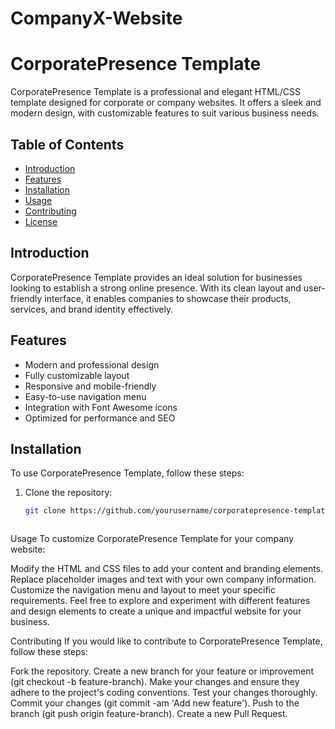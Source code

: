 # CompanyX-Website

# CorporatePresence Template

CorporatePresence Template is a professional and elegant HTML/CSS template designed for corporate or company websites. It offers a sleek and modern design, with customizable features to suit various business needs.

## Table of Contents

- [Introduction](#introduction)
- [Features](#features)
- [Installation](#installation)
- [Usage](#usage)
- [Contributing](#contributing)
- [License](#license)

## Introduction

CorporatePresence Template provides an ideal solution for businesses looking to establish a strong online presence. With its clean layout and user-friendly interface, it enables companies to showcase their products, services, and brand identity effectively.

## Features

- Modern and professional design
- Fully customizable layout
- Responsive and mobile-friendly
- Easy-to-use navigation menu
- Integration with Font Awesome icons
- Optimized for performance and SEO

## Installation

To use CorporatePresence Template, follow these steps:

1. Clone the repository:
   ```bash
   git clone https://github.com/yourusername/corporatepresence-template.git



Usage
To customize CorporatePresence Template for your company website:

Modify the HTML and CSS files to add your content and branding elements.
Replace placeholder images and text with your own company information.
Customize the navigation menu and layout to meet your specific requirements.
Feel free to explore and experiment with different features and design elements to create a unique and impactful website for your business.

Contributing
If you would like to contribute to CorporatePresence Template, follow these steps:

Fork the repository.
Create a new branch for your feature or improvement (git checkout -b feature-branch).
Make your changes and ensure they adhere to the project's coding conventions.
Test your changes thoroughly.
Commit your changes (git commit -am 'Add new feature').
Push to the branch (git push origin feature-branch).
Create a new Pull Request.







